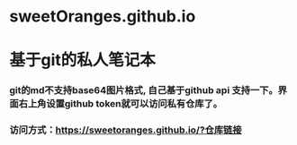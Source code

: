 # sweetOranges.github.io

# 基于git的私人笔记本

### git的md不支持base64图片格式, 自己基于github api 支持一下。界面右上角设置github token就可以访问私有仓库了。

### 访问方式：https://sweetoranges.github.io/?仓库链接
